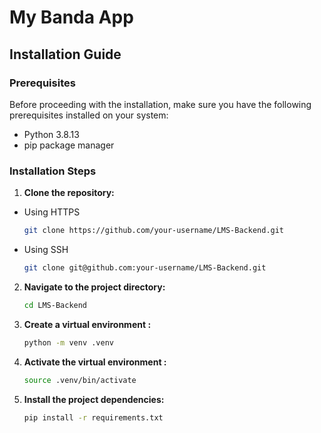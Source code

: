 # My Banda App

## Installation Guide

### Prerequisites

Before proceeding with the installation, make sure you have the following prerequisites installed on your system:

- Python 3.8.13
- pip package manager

### Installation Steps

1. **Clone the repository:**
- Using HTTPS
   ```bash
   git clone https://github.com/your-username/LMS-Backend.git
   ```
 - Using SSH
    ```bash
   git clone git@github.com:your-username/LMS-Backend.git
   ```

2. **Navigate to the project directory:**

   ```bash
   cd LMS-Backend
   ```

3. **Create a virtual environment :**

   ```bash
   python -m venv .venv
   ```

4. **Activate the virtual environment :**

   ```bash
   source .venv/bin/activate
   ```

5. **Install the project dependencies:**

   ```bash
   pip install -r requirements.txt
   ```